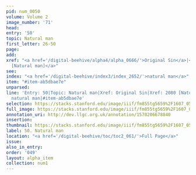 ```yaml
---
pid: num_0050
volume: Volume 2
image_number: '71'
head: 
entry: '50'
topic: Natural man
first_letter: 26-50
page: 
add: 
xref: "<a href='/digital-beehive/alpha4/alpha_0666/'>Original Sin</a>|<a href='/digital-beehive/toc/toc2_373/'>2080
  [Natural man]</a>"
see: 
index: "<a href='/digital-beehive/index3/index_2652/'>natural man</a>"
item: "#item-ab5dbae7e"
unparsed: 
line: 'Entry: 50|Topic: Natural man|Xref: Original Sin|Xref: 2080 [Natural man]|Index:
  natural man|#item-ab5dbae7e'
selection: https://stacks.stanford.edu/image/iiif/fm855tg5659%2F1607_0538/212,4437,3153,634/full/0/default.jpg
full_image: https://stacks.stanford.edu/image/iiif/fm855tg5659%2F1607_0538/full/full/0/default.jpg
annotation_uri: http://dev.llgc.org.uk/annotation/1570206678840
insertion: 
thumbnail: https://stacks.stanford.edu/image/iiif/fm855tg5659%2F1607_0538/212,4437,600,180/250,/0/default.jpg
label: 50. Natural man
location: "<a href='/digital-beehive/toc/toc2_061/'>Full Page</a>"
issue: 
also_in_entry: 
order: '049'
layout: alpha_item
collection: num1
---
```

